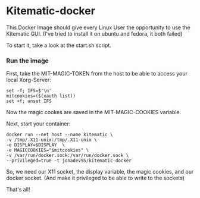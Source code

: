 # Kitematic-docker

This Docker Image should give every Linux User the opportunity to use the Kitematic GUI.
(I've tried to install it on ubuntu and fedora, it both failed)

To start it, take a look at the start.sh script.

### Run the image

First, take the MIT-MAGIC-TOKEN from the host to be able to access your local Xorg-Server:

    set -f; IFS=$'\n'
    mitcookies=($(xauth list))
    set +f; unset IFS

Now the magic cookes are saved in the MIT-MAGIC-COOKIES variable.

Next, start your container:

    docker run --net host --name kitematic \
    -v /tmp/.X11-unix:/tmp/.X11-unix \
    -e DISPLAY=$DISPLAY  \
    -e MAGICCOOKIES="$mitcookies" \
    -v /var/run/docker.sock:/var/run/docker.sock \
    --privileged=true -t jonadev95/kitematic-docker


So, we need our X11 socket, the display variable, the magic cookies, and our docker socket. (And make it privileged to be able to write to the sockets)

That's all!
